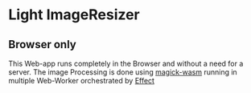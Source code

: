 # Light ImageResizer

## Browser only

This Web-app runs completely in the Browser and without a need for a server.
The image Processing is done using [magick-wasm](https://github.com/dlemstra/magick-wasm) 
running in multiple Web-Worker orchestrated by [Effect](https://github.com/Effect-TS/effect)
